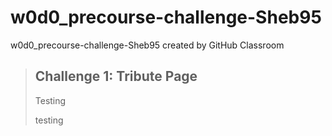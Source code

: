 # w0d0_precourse-challenge-Sheb95
w0d0_precourse-challenge-Sheb95 created by GitHub Classroom


>## Challenge 1: Tribute Page
>Testing
>
>testing
